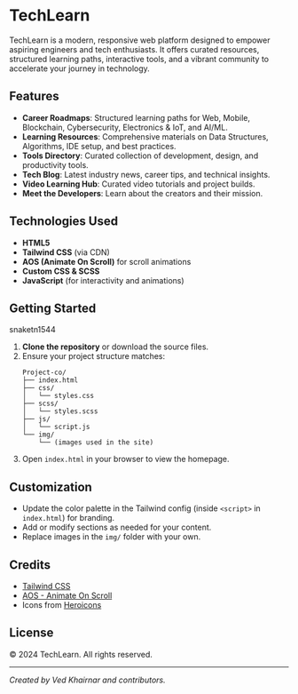 # TechLearn

TechLearn is a modern, responsive web platform designed to empower aspiring engineers and tech enthusiasts. It offers curated resources, structured learning paths, interactive tools, and a vibrant community to accelerate your journey in technology.

## Features

- **Career Roadmaps**: Structured learning paths for Web, Mobile, Blockchain, Cybersecurity, Electronics & IoT, and AI/ML.
- **Learning Resources**: Comprehensive materials on Data Structures, Algorithms, IDE setup, and best practices.
- **Tools Directory**: Curated collection of development, design, and productivity tools.
- **Tech Blog**: Latest industry news, career tips, and technical insights.
- **Video Learning Hub**: Curated video tutorials and project builds.
- **Meet the Developers**: Learn about the creators and their mission.

## Technologies Used

- **HTML5**
- **Tailwind CSS** (via CDN)
- **AOS (Animate On Scroll)** for scroll animations
- **Custom CSS & SCSS**
- **JavaScript** (for interactivity and animations)

## Getting Started
snaketn1544
1. **Clone the repository** or download the source files.
2. Ensure your project structure matches:
    ```
    Project-co/
    ├── index.html
    ├── css/
    │   └── styles.css
    ├── scss/
    │   └── styles.scss
    ├── js/
    │   └── script.js
    └── img/
        └── (images used in the site)
    ```
3. Open `index.html` in your browser to view the homepage.

## Customization

- Update the color palette in the Tailwind config (inside `<script>` in `index.html`) for branding.
- Add or modify sections as needed for your content.
- Replace images in the `img/` folder with your own.

## Credits

- [Tailwind CSS](https://tailwindcss.com/)
- [AOS - Animate On Scroll](https://michalsnik.github.io/aos/)
- Icons from [Heroicons](https://heroicons.com/)

## License

&copy; 2024 TechLearn. All rights reserved.

---

*Created by Ved Khairnar and contributors.*